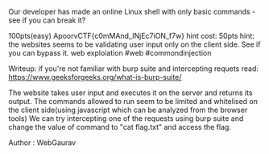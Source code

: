Our developer has made an online Linux shell with only basic commands - see if you can break it?

100pts(easy)
ApoorvCTF{c0mMAnd_INjEc7iON_f7w}
hint cost: 50pts
hint: the websites seems to be validating user input only on the client side. See if you can bypass it.
web exploiation
#web #commondinjection

Writeup:
if you're not familiar with burp suite and intercepting requets read: https://www.geeksforgeeks.org/what-is-burp-suite/

The website takes user input and executes it on the server and returns its output.
The commands allowed to run seem to be limited and whitelised on the client side(using javascript which can be analyzed from the browser tools)
We can try intercepting one of the requests using burp suite and change the value of command to "cat flag.txt" and access the flag.

Author : WebGaurav